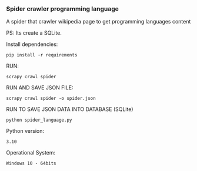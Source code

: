 ### Spider crawler programming language

A spider that crawler wikipedia page to get
programming languages content

PS: Its create a SQLite.

Install dependencies:

    pip install -r requirements

RUN:
    
    scrapy crawl spider

RUN AND SAVE JSON FILE:

    scrapy crawl spider -o spider.json

RUN TO SAVE JSON DATA INTO DATABASE (SQLite)

    python spider_language.py

Python version:
    
    3.10

Operational System:

    Windows 10 - 64bits
